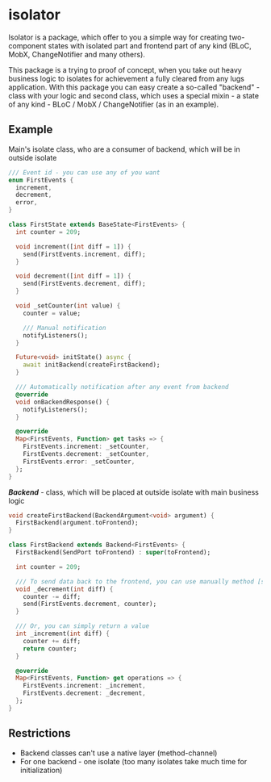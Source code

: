 # isolator

Isolator is a package, which offer to you a simple way for creating two-component states with isolated part and frontend part of any kind (BLoC, MobX, ChangeNotifier and many others).

This package is a trying to proof of concept, when you take out heavy business logic to isolates for achievement a fully cleared from any lugs application. With this package you can easy create a so-called "backend" - class with your logic and second class, which uses a special mixin - a state of any kind - BLoC / MobX / ChangeNotifier (as in an example).

## Example

Main's isolate class, who are a consumer of backend, which will be in outside isolate
```dart
/// Event id - you can use any of you want
enum FirstEvents {
  increment,
  decrement,
  error,
}

class FirstState extends BaseState<FirstEvents> {
  int counter = 209;

  void increment([int diff = 1]) {
    send(FirstEvents.increment, diff);
  }

  void decrement([int diff = 1]) {
    send(FirstEvents.decrement, diff);
  }

  void _setCounter(int value) {
    counter = value;

    /// Manual notification
    notifyListeners();
  }

  Future<void> initState() async {
    await initBackend(createFirstBackend);
  }

  /// Automatically notification after any event from backend
  @override
  void onBackendResponse() {
    notifyListeners();
  }

  @override
  Map<FirstEvents, Function> get tasks => {
    FirstEvents.increment: _setCounter,
    FirstEvents.decrement: _setCounter,
    FirstEvents.error: _setCounter,
  };
}
```
**_Backend_** - class, which will be placed at outside isolate with main business logic
```dart
void createFirstBackend(BackendArgument<void> argument) {
  FirstBackend(argument.toFrontend);
}

class FirstBackend extends Backend<FirstEvents> {
  FirstBackend(SendPort toFrontend) : super(toFrontend);

  int counter = 209;

  /// To send data back to the frontend, you can use manually method [send]
  void _decrement(int diff) {
    counter -= diff;
    send(FirstEvents.decrement, counter);
  }

  /// Or, you can simply return a value
  int _increment(int diff) {
    counter += diff;
    return counter;
  }

  @override
  Map<FirstEvents, Function> get operations => {
    FirstEvents.increment: _increment,
    FirstEvents.decrement: _decrement,
  };
}
```

## Restrictions
- Backend classes can't use a native layer (method-channel)
- For one backend - one isolate (too many isolates take much time for initialization)